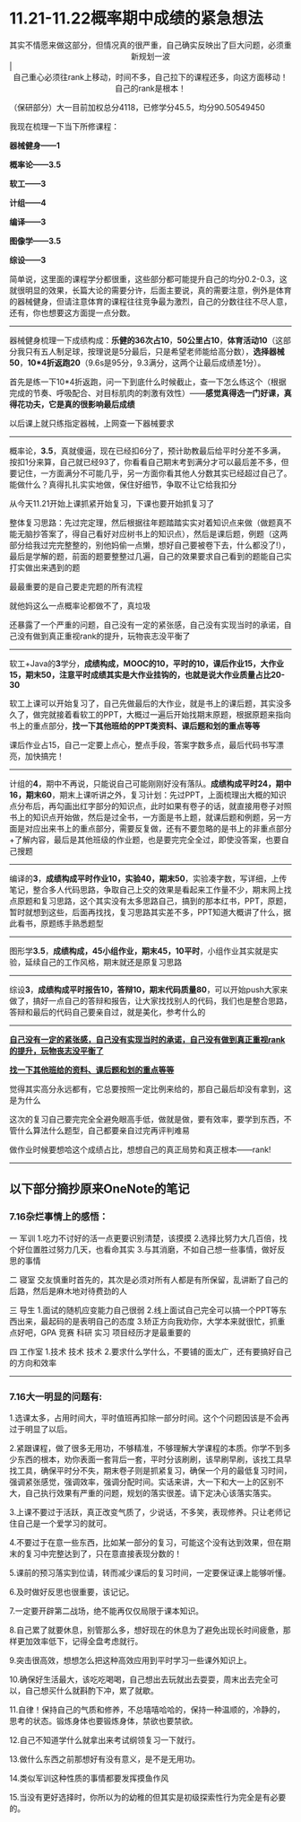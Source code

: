 # 11.21-11.22概率期中成绩的紧急想法

<center>其实不情愿来做这部分，但情况真的很严重，自己确实反映出了巨大问题，必须重新规划一波</center>
|
<center>自己重心必须往rank上移动，时间不多，自己拉下的课程还多，向这方面移动！自己的rank是根本！</center>

（保研部分）大一目前加权总分4118，已修学分45.5，均分90.50549450

我现在梳理一下当下所修课程：

**器械健身——1**

**概率论——3.5**

**软工——3**

**计组——4**

**编译——3**

**图像学——3.5**

**综设——3**

简单说，这里面的课程学分都很重，这些部分都可能提升自己的均分0.2-0.3，这就很明显的效果，长篇大论的需要分许，后面主要说，真的需要注意，例外是体育的器械健身，但请注意体育的课程往往竞争最为激烈，自己的分数往往不尽人意，还有，你也想要这方面提一点分数。

---

器械健身梳理一下成绩构成：**乐健的36次占10**，**50公里占10**，**体育活动10**（这部分我只有五人制足球，按理说是5分最后，只是希望老师能给高分数），**选择器械50**，**10*4折返跑20**（9.6s是95分，9.3满分，这两个让最后成绩差1分）。

首先是练一下10*4折返跑，问一下到底什么时候截止，查一下怎么练这个（根据完成的节奏、呼吸配合、对目标肌肉的刺激有效性）——**感觉真得选一门好课，真得花功夫，它是真的很影响最后成绩**

以后课上就只练指定器械，上网查一下器械要求

---

概率论，**3.5**，真就傻逼，现在已经扣6分了，预计助教最后给平时分差不多满，按扣1分来算，自己就已经93了，你看看自己期末考到满分才可以最后差不多，但要记住，一方面满分不可能几乎，另一方面你看其他人分数其实已经超过自己了。能做什么？真得扎扎实实地做，保住好细节，争取不让它给我扣分

从今天11.21开始上课抓紧开始复习，下课也要开始抓复习了

整体复习思路：先过完定理，然后根据往年题踏踏实实对着知识点来做（做题真不能无脑抄答案了，得自己看好对应树书上的知识点），然后是课后题，例题（这两部分给我过完完整整的，别他妈偷一点懒，想好自己要被卷下去，什么都没了!），最后是学解的题，前面的题要整整过几遍，自己的效果要求自己看到的题能自己实打实做出来遇到的题

最最重要的是自己要走完题的所有流程

就他妈这么一点概率论都做不了，真垃圾

还暴露了一个严重的问题，自己没有一定的紧张感，自己没有实现当时的承诺，自己没有做到真正重视rank的提升，玩物丧志没平衡了

---

软工+Java的**3**学分，**成绩构成，MOOC的10，平时的10，课后作业15，大作业15，期末50，注意平时成绩其实是大作业挂钩的，也就是说大作业质量占比20-30**

软工上课可以开始复习了，自己先做最后的大作业，就是书上的课后题，其实没多久了，做完就接着看软工的PPT，大概过一遍后开始找期末原题，根据原题来指向书上的重点部分，**找一下其他班给的PPT类资料、课后题和划的重点等等**

课后作业占15，自己一定要上点心，整点手段，答案字数多点，最后代码书写漂亮，加快搞完！

---

计组的**4**，期中不再说，只能说自己可能刚刚好没有落队。**成绩构成平时24，期中16，期末60**，期末上课听讲之外，复习计划：先过PPT，上面梳理出大概的知识点分布后，再勾画出红字部分的知识点，此时如果有卷子的话，就直接用卷子对照书上的知识点开始做，然后是过全书，一方面是书上题，就课后题和例题，另一方面是对应出来书上的重点部分，需要反复做，还有不要忽略的是书上的非重点部分+了解内容，最后是其他班级的作业题，也是要完完全全过，即使没答案，也要自己搜题

---

编译的**3**，**成绩构成平时作业10，实验40，期末50**，实验凑字数，写详细，上传笔记，整合多人代码思路，争取自己上交的效果是看起来工作量不少，期末网上找点原题和复习思路，这个其实没有太多思路自己，搞到的那本红书，PPT，原题，暂时就想到这些，后面再找找，复习思路其实差不多，PPT知道大概讲了什么，据此看书，原题练手熟悉题型

---

图形学**3.5**，**成绩构成，45小组作业，期末45，10平时**，小组作业其实就是实验，延续自己的工作风格，期末就还是原复习思路

---

综设**3**，**成绩构成平时报告10，答辩10，期末代码质量80**，可以开始push大家来做了，搞好一点自己的答辩和报告，让大家找找别人的代码，我们也是整合思路，答辩和最后的代码自己要亲自过，就是美化，参考什么的

---

<u>**自己没有一定的紧张感，自己没有实现当时的承诺，自己没有做到真正重视rank的提升，玩物丧志没平衡了**</u>

<u>**找一下其他班给的资料、课后题和划的重点等等**</u>

觉得其实高分永远都有，它总要按照一定比例来给的，那自己最后却没有拿到，这是为什么

这次的复习自己要完完全全避免眼高手低，做就是做，要有效率，要学到东西，不管什么算法什么题型，自己都要亲自过完再评判难易

做作业时候要想哈这个成绩占比，想想自己的真正局势和真正根本——rank!

---

## 以下部分摘抄原来OneNote的笔记

### 7.16杂烂事情上的感悟：

一 军训 1.吃力不讨好的活一点更要识别清楚，该摸摸 2.选择比努力大几百倍，找个好位置胜过努力几天，也看命其实 3.与其消磨，不如自己想一些事情，做好反思的事情

二 寝室 交友慎重时首先的，其次是必须对所有人都是有所保留，乱讲断了自己的后路，然后是麻木地对待费劲的人

三 导生 1.面试的随机应变能力自己很弱 2.线上面试自己完全可以搞一个PPT等东西出来，最起码的是表明自己的态度 3.矫正方向我劝你，大学本来就很忙，抓重点好吧，GPA 竞赛 科研 实习 项目经历才是最重要的

四 工作室 1.技术 技术 技术 2.要求什么学什么，不要铺的面太广，还有要搞好自己的方向和效率

---

### 7.16大一明显的问题有:

1.选课太多，占用时间大，平时值班再扣除一部分时间。这个个问题因该是不会再过于明显了以后。

2.紧跟课程，做了很多无用功，不够精准，不够理解大学课程的本质。你学不到多少东西的根本，劝你表面一套背后一套，平时分该刷刷，该早刷早刷，该找工具早找工具，确保平时分不失，期末卷子则是抓紧复习，确保一个月的最低复习时间，强调紧张感觉，强调效率，强调分配时间。实话来讲，大一下和大一上的区别不大，自己执行效果有严重的问题，规划的落实很差。请下定决心该落实落实。

3.上课不要过于活跃，真正改变气质了，少说话，不多笑，表现修养。只让老师记住自己是一个爱学习的就可。

4.不要过于在意一些东西，比如某一部分的复习，可能这个没有达到效果，但在期末的复习中完整达到了，只在意直接表现分数的！

5.课前的预习落实到位请，转而减少课后的复习时间，一定要保证课上能够听懂。

6.及时做好反思也很重要，该记记。

7.一定要开辟第二战场，绝不能再仅仅局限于课本知识。

8.自己累了就要休息，别管那么多，想好现在的休息为了避免出现长时间疲惫，那样更加效率低下，记得全盘考虑就行。

9.突击很高效，想想怎么把这种高效应用到平时学习一些课外知识上。

10.确保好生活最大，该吃吃喝喝，自己想出去玩就出去耍耍，周末出去完全可以，自己想买什么就斟酌下冲，累了就歇。

11.自律！保持自己的气质和修养，不总嘻嘻哈哈的，保持一种温顺的，冷静的，思考的状态。锻炼身体也要锻炼身体，禁欲也要禁欲。

12.自己不知道学什么就拿出来考试纲领复习一下就行。

13.做什么东西之前那想好有没有意义，是不是无用功。

14.类似军训这种性质的事情都要发挥摸鱼作风

15.当没有更好选择时，你所以为的幼稚的但其实是初级探索性行为完全是有必要的。
